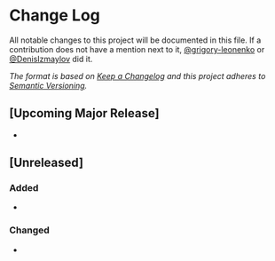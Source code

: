 # Change Log

All notable changes to this project will be documented in this file. If a contribution does not have a mention next to it, [@grigory-leonenko](https://github.com/grigory-leonenko) or [@DenisIzmaylov](https://github.com/DenisIzmaylov) did it.

*The format is based on [Keep a Changelog](http://keepachangelog.com/) and this project adheres to [Semantic Versioning](http://semver.org/).*

## [Upcoming Major Release]

-

## [Unreleased]

### Added

- 

### Changed

- 
